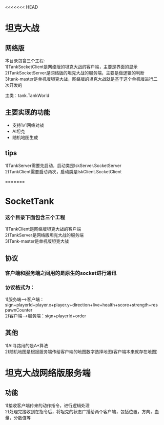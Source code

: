 <<<<<<< HEAD
# 坦克大战

## 网络版

本目录包含三个工程:<br>
1)TankSocketClient是网络版的坦克大战的客户端，主要是界面的显示<br>
2)TankSocketServer是网络版的坦克大战的服务端，主要是做逻辑的判断<br>
3)tank-master是单机版坦克大战，网络版的坦克大战就是基于这个单机版进行二次开发的<br>

主类：tank.TankWorld

## 主要实现的功能

+ 支持1v1网络对战
+ AI坦克
+ 随机地图生成

## tips<br>
1)TankServer需要先启动，启动类是lskServer.SocketServer<br>
2)TankClient需要启动两次，启动类是lskClient.SocketClient<br>


=======
# SocketTank<br>
### 这个目录下面包含三个工程<br>
1)TankClient是网络版坦克大战的客户端<br>
2)TankServer是网络版坦克大战的服务端<br>
3)Tank-master是单机版坦克大战<br>

## 协议
### 客户端和服务端之间用的是原生的socket进行通讯
### 协议格式为：
1)服务端——>客户端：sign+playerId+player.x+player.y+direction+live+health+score+strength+respawnCounter<br>
2)客户端——>服务端：sign+playerId+order<br>

## 其他
1)AI寻路用的是A*算法<br>
2)随机地图是根据服务端传给客户端的地图数字选择地图(客户端本来就存在地图)<br>



# 坦克大战网络版服务端

## 功能

1)接收客户端传来的动作指令，进行逻辑处理<br>
2)处理完接收到在指令后，将坦克的状态广播给两个客户端，包括位置，方向，血量，分数值等<br>





